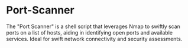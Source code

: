 # Port-Scanner
The "Port Scanner" is a shell script that leverages Nmap to swiftly scan ports on a list of hosts, aiding in identifying open ports and available services. Ideal for swift network connectivity and security assessments.
